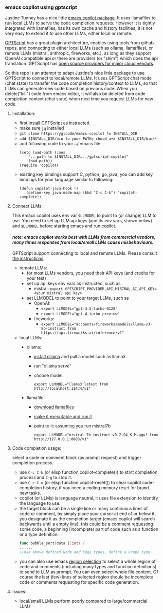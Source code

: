### emacs copilot using gptscript

Justine Tunney has a nice little [emacs copilot package](https://github.com/jart/emacs-copilot). It uses llamafiles to run local LLMs to serve the code completion requests. However it is tightly integrated with llamafiles, has its own cache and history facilities, it is not very easy to extend it to use other LLMs, either local or remote.

[GPTScript](https://github.com/gptscript-ai/gptscript) has a great plugin architecture, enables using tools from github repos, and connecting to either local LLMs (such as ollama, llamafiles), or remote LLMs (mistral, anthropic, fireworks, etc.), as long as they support OpenAI compatible api or there are providers (or "shim") which does the api translation. GPTScript has [open source providers for major cloud vendors](https://docs.gptscript.ai/alternative-model-providers).

So this repo is an attempt to adapt Justine's nice little package to use GPTScript to connect to local/remote LLMs. It uses GPTScript chat mode (chat state) to transfer the code completion history/context to LLMs, so that LLMs can generate new code based on previous code. When you delete("kill") code from emacs editor, it will also be deleted from code completion context (chat state) when next time you request LLMs for new code.

1. Installation:
   * first [install GPTScript as instructed](https://github.com/gptscript-ai/gptscript).
   * make sure ```jq``` installed
   * ```git clone https://yglcode/emacs-copilot to INSTALL_DIR```
   * ```add $INSTALL_DIR/bin to your PATH; chmod a+x $INSTALL_DIR/bin/*```
   * add following code to your ~/.emacs file:
     ```elisp
     (setq load-path (cons 
		 "...path to $INSTALL_DIR.../gptscript-copilot" 
		 load-path))
     (require 'copilot)
     ```
   * existing key bindings support C, python, go, java; you can add key bindings for your language similar to following:
     ```elisp
     (defun copilot-java-hook ()
        (define-key java-mode-map (kbd "C-c C-k") 'copilot-complete))
     ```

2. Connect LLMs:
   
   This emacs copilot uses env var ```$LLMODEL``` to point to (or change) LLM to use. You need to set up LLM api keys (and its env vars, shown below) and ```$LLMODEL``` before starting emacs and run copilot.
   
   #### _note: emacs copilot works best with LLMs from commercial vendors, many times responses from local/small LLMs cause misbehaviours._ ####
   
   GPTScript support connecting to local and remote LLMs. Please consult [the instructions](https://docs.gptscript.ai/alternative-model-providers).
   * remote LLMs:
     * for most LLMs vendors, you need their API keys (and credits for your test)
     * set up api keys env vars as instructed, such as 
       * mistral: ```export GPTSCRIPT_PROVIDER_API_MISTRAL_AI_API_KEY=<your mistral api key>```
     * set LLMODEL to point to your target LLMs, such as
       * OpenAI: 
         * ```export LLMODEL="gpt-3.5-turbo-0125"``` 
         * ```export LLMODEL="gpt-4-turbo-preview"```
       * fireworks: 
         * ```export LLMODEL="accounts/fireworks/models/llama-v3-8b-instruct from https://api.fireworks.ai/inference/v1"```
   * local LLMs:
     * ollama: 
       * [install ollama](https://ollama.com/) and pull a model such as llama3
       * run "ollama serve"
       * choose model:
       
           ```export LLMODEL="llama3:latest from http://localhost:11434/v1"```
       
     * llamafile:
       * [download llamafiles](https://huggingface.co/jartine)
       * [make it executable and run it](https://github.com/Mozilla-Ocho/llamafile)
       * point to it: assuming you run mistral7b
       
           ```export LLMODEL="mistral-7b-instruct-v0.2.Q4_K_M.gguf from http://127.0.0.1:8080/v1"```
         
3. Code completion usage:

   select a code or comment block (as prompt request) and trigger completion process.
   * use ```C-c C-k``` (or elisp function copilot-complete()) to start completion process and ```C-g``` to stop it.
   * use ```C-c C-e``` (or elisp function copilot-reset()) to clear copilot code-completion history, if you need a coding memory reset for brand new tasks.
   * copilot (or LLMs) is language neutral, it uses file extension to identify the language to use.
   * the target block can be a single line or many continuous lines of code or comment, by simply place your cursor at end of or below it, you designate it as the completion target (emacs copilot will search backwards until a empty line). this could be a comment requesting some code, a beginning (incomplete) part of code such as a function or a type definition:
       ```go
       func bubble_sort(data []int) {
       ......
       //use above defined Node and Edge types, define a Graph type
       ```
   * you can also use emacs [region selection](https://www.gnu.org/software/emacs/manual/html_node/emacs/Mark.html) to select a whole region of code and comments (including many types and function definitions) to send to LLM as prompt. You can even select whole file content. Of course the last (few) lines of selected region shoule be incomplete code or comments requesting for specific code generation.

4. Issues:
   * local/small LLMs perform poorly compared to large/commercial LLMs
